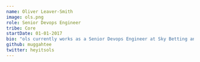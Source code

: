 ```yaml
---
name: Oliver Leaver-Smith
image: ols.png
role: Senior Devops Engineer
tribe: Core
startDate: 01-01-2017
bio: "ols currently works as a Senior Devops Engineer at Sky Betting and Gaming. His topics of expertise include OpenBSD, automation, chaos and resilience engineering, and Nerf warfare. He is also interested in security, networking, privacy, opensource, decentralisation and federation, hardware hacking, and cyberdecks."
github: muggahtee
twitter: heyitsols
---
```

